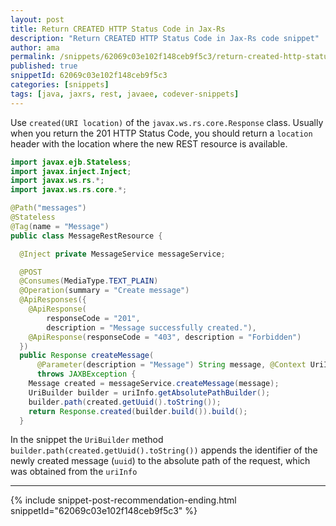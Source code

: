 ```yaml
---
layout: post
title: Return CREATED HTTP Status Code in Jax-Rs
description: "Return CREATED HTTP Status Code in Jax-Rs code snippet"
author: ama
permalink: /snippets/62069c03e102f148ceb9f5c3/return-created-http-status-code-in-jax-rs
published: true
snippetId: 62069c03e102f148ceb9f5c3
categories: [snippets]
tags: [java, jaxrs, rest, javaee, codever-snippets]
---
```


Use `created(URI location)`  of the `javax.ws.rs.core.Response` class. Usually when you return the 201 HTTP Status Code,
you should return a `location` header with the location where the new REST resource is available.

```java
import javax.ejb.Stateless;
import javax.inject.Inject;
import javax.ws.rs.*;
import javax.ws.rs.core.*;

@Path("messages")
@Stateless
@Tag(name = "Message")
public class MessageRestResource {

  @Inject private MessageService messageService;

  @POST
  @Consumes(MediaType.TEXT_PLAIN)
  @Operation(summary = "Create message")
  @ApiResponses({
    @ApiResponse(
        responseCode = "201",
        description = "Message successfully created."),
    @ApiResponse(responseCode = "403", description = "Forbidden")
  })
  public Response createMessage(
      @Parameter(description = "Message") String message, @Context UriInfo uriInfo)
      throws JAXBException {
    Message created = messageService.createMessage(message);
    UriBuilder builder = uriInfo.getAbsolutePathBuilder();
    builder.path(created.getUuid().toString());
    return Response.created(builder.build()).build();
  }
```

In the snippet the `UriBuilder` method  `builder.path(created.getUuid().toString())`
appends the identifier of the newly created message (`uuid`) to the absolute path of the request,
which was obtained from the `uriInfo`

<hr/>

 {% include snippet-post-recommendation-ending.html snippetId="62069c03e102f148ceb9f5c3" %}
